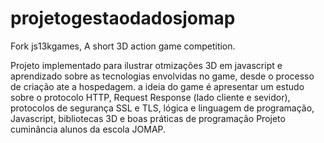 # projetogestaodadosjomap
Fork js13kgames, A short 3D action game competition.

Projeto implementado para ilustrar otmizações 3D  em javascript e aprendizado sobre as tecnologias envolvidas no game,
desde o processo de criação ate a hospedagem.
a ideia do game é apresentar um estudo sobre o protocolo HTTP, Request Response (lado cliente e sevidor), protocolos de segurança SSL e TLS,
lógica e linguagem de programação, Javascript, bibliotecas 3D e boas práticas de programação
Projeto cuminância alunos da escola JOMAP.
